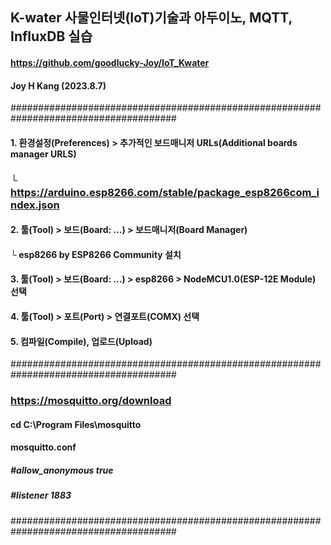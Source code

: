 ## K-water 사물인터넷(IoT)기술과 아두이노, MQTT, InfluxDB 실습 
#### https://github.com/goodlucky-Joy/IoT_Kwater
#### Joy H Kang (2023.8.7)
######################################################################################
#### 1. 환경설정(Preferences) > 추가적인 보드매니저 URLs(Additional boards manager URLS)
###  └ https://arduino.esp8266.com/stable/package_esp8266com_index.json
#### 2. 툴(Tool) > 보드(Board: ...) > 보드매니저(Board Manager)
#### └ esp8266 by ESP8266 Community 설치
#### 3. 툴(Tool) > 보드(Board: ...) > esp8266 > NodeMCU1.0(ESP-12E Module) 선택
#### 4. 툴(Tool) > 포트(Port) > 연결포트(COMX) 선택
#### 5. 컴파일(Compile), 업로드(Upload)
######################################################################################
### https://mosquitto.org/download
#### cd C:\Program Files\mosquitto
#### mosquitto.conf
##### #allow_anonymous true
##### #listener 1883

######################################################################################
